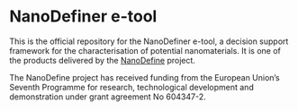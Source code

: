 # NanoDefiner e-tool

This is the official repository for the NanoDefiner e-tool, a decision support framework for the characterisation of potential nanomaterials. It is one of the products delivered by the [NanoDefine](http://nanodefine.eu/) project.

The NanoDefine project has received funding from the European Union’s Seventh Programme for research, technological development and demonstration under grant agreement No 604347-2.

